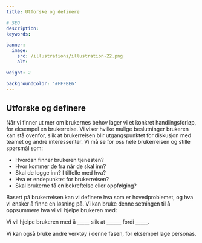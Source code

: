 ```yaml
---
title: Utforske og definere

# SEO
description:
keywords:

banner:
  image:
    src: /illustrations/illustration-22.png
    alt:

weight: 2

backgroundColor: '#FFFBE6'
---
```


## Utforske og definere
Når vi finner ut mer om brukernes behov lager vi et konkret handlingsforløp, for eksempel en brukerreise. 
Vi viser hvilke mulige beslutninger brukeren kan stå ovenfor, slik at brukerreisen blir utgangspunktet for diskusjon med teamet og andre interessenter.
Vi må se for oss hele brukerreisen og stille spørsmål som:  

- Hvordan finner brukeren tjenesten?
- Hvor kommer de fra når de skal inn?
- Skal de logge inn? I tilfelle med hva?
- Hva er endepunktet for brukerreisen?
- Skal brukerne få en bekreftelse eller oppfølging?  


Basert på brukerreisen kan vi definere hva som er hovedproblemet, og hva vi ønsker å finne en løsning på. Vi kan bruke denne setningen til å oppsummere hva vi vil hjelpe brukeren med:

Vi vil hjelpe brukeren med å _____ slik at ______ fordi _____.

Vi kan også bruke andre verktøy i denne fasen, for eksempel lage personas.